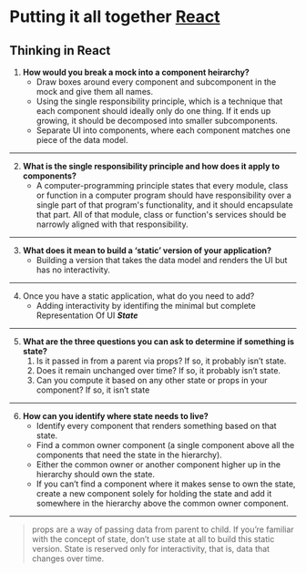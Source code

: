 # Putting it all together [React](https://reactjs.org/)

## Thinking in React

1. **How would you break a mock into a component heirarchy?**
    * Draw boxes around every component and subcomponent in the mock and give them all names.
    * Using the single responsibility principle, which is a technique that each component should ideally only do one thing. If it ends up growing, it should be decomposed into smaller subcomponents.
    * Separate UI into components, where each component matches one piece of the data model.

***

2. **What is the single responsibility principle and how does it apply to components?**
    * A computer-programming principle states that every module, class or function in a computer program should have responsibility over a single part of that program's functionality, and it should encapsulate that part. All of that module, class or function's services should be narrowly aligned with that responsibility.

***

3. **What does it mean to build a ‘static’ version of your application?**
    * Building a version that takes the data model and renders the UI but has no interactivity.

***

4. Once you have a static application, what do you need to add?
    * Adding interactivity by identifing the minimal but complete Representation Of UI ***State***

***    

5. **What are the three questions you can ask to determine if something is state?**
    1. Is it passed in from a parent via props? If so, it probably isn’t state.
    2. Does it remain unchanged over time? If so, it probably isn’t state.
    3. Can you compute it based on any other state or props in your component? If so, it isn’t state

***    

6. **How can you identify where state needs to live?**
    *  Identify every component that renders something based on that state.
    * Find a common owner component (a single component above all the components that need the state in the hierarchy).
    * Either the common owner or another component higher up in the hierarchy should own the state.
    * If you can’t find a component where it makes sense to own the state, create a new component solely for holding the state and add it somewhere in the hierarchy above the common owner component.

***

>  props are a way of passing data from parent to child. If you’re familiar with the concept of state, don’t use state at all to build this static version. State is reserved only for interactivity, that is, data that changes over time.